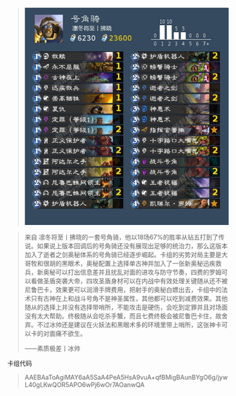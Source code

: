 
>![img.png](https://github.com/zhangxu273/SmartBotDev/blob/main/20.0.X.xxxxx/Wild/%E5%8F%B7%E8%A7%92%E9%AA%91/img.png)

>来自 凛冬将至丨拂晓的一套号角骑，他以18场67%的胜率从钻五打到了传说。如果说上版本回调后的号角骑还没有展现出足够的统治力，那么这版本加入了逝者之剑奥秘体系的号角骑已经逐步崛起。卡组的劣势对局主要是大哥牧和很胡的黑眼术，奥秘配置上选择单古神并加入了一张新奥秘迅疾救兵，新奥秘可以打出信息差并且扰乱对面的进攻与防守节奏，四费的罗姆可以看做圣盾突袭大帝，四攻圣盾身材可以在内战中有效处理关键随从还不被尼鲁巴卡，效果更可以润滑手牌费用，把射手的奥秘白嫖出去，卡组中的法术只有古神在上和战斗号角不是神圣属性，其他都可以吃到减费效果。其他随从的选择上并没有选择带哨所，不能攻击是硬伤，会吃到定罪并且对场面没有太大帮助。终极随从会吃杀手蟹，而且七费终极会被尼鲁巴卡住，故舍弃。不过冰帅还是建议在火妖法和黑眼术多的环境里带上哨所，这张神卡可以卡的对面痛不欲生。
>
>——素质极差丨冰帅

卡组代码
>AAEBAaToAgiMAY6aA5SaA4PeA5HsA9vuA+qfBMigBAunBYgO6g/jywL40gLKwQOR5APO6wPj6wOr7AOanwQA